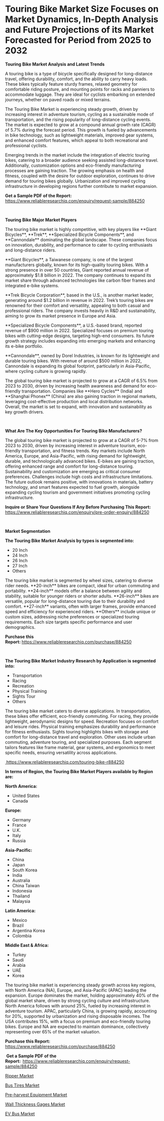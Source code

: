 <p><h1>Touring Bike Market Size Focuses on Market Dynamics, In-Depth Analysis and Future Projections of its Market Forecasted for Period from 2025 to 2032</h1></p><p><strong>Touring Bike Market Analysis and Latest Trends</strong></p>
<p><p>A touring bike is a type of bicycle specifically designed for long-distance travel, offering durability, comfort, and the ability to carry heavy loads. These bikes typically feature sturdy frames, relaxed geometry for comfortable riding posture, and mounting points for racks and panniers to accommodate luggage. They are ideal for cyclists embarking on extended journeys, whether on paved roads or mixed terrains.</p><p>The Touring Bike Market is experiencing steady growth, driven by increasing interest in adventure tourism, cycling as a sustainable mode of transportation, and the rising popularity of long-distance cycling events. The market is expected to grow at a compound annual growth rate (CAGR) of 5.7% during the forecast period. This growth is fueled by advancements in bike technology, such as lightweight materials, improved gear systems, and enhanced comfort features, which appeal to both recreational and professional cyclists.</p><p>Emerging trends in the market include the integration of electric touring bikes, catering to a broader audience seeking assisted long-distance travel. Additionally, customization options and eco-friendly manufacturing processes are gaining traction. The growing emphasis on health and fitness, coupled with the desire for outdoor exploration, continues to drive demand for touring bikes globally. Urbanization and improved cycling infrastructure in developing regions further contribute to market expansion.</p></p>
<p><strong>Get a Sample PDF of the Report:&nbsp;</strong> <a href="https://www.reliableresearchiq.com/enquiry/request-sample/884250?utm_campaign=1137&utm_medium=2&utm_source=Github&utm_content=ia&utm_term=21012025&utm_id=touring-bike">https://www.reliableresearchiq.com/enquiry/request-sample/884250</a></p>
<p>&nbsp;</p>
<p><strong>Touring Bike Major Market Players</strong></p>
<p><p>The touring bike market is highly competitive, with key players like **Giant Bicycles**, **Trek**, **Specialized Bicycle Components**, and **Cannondale** dominating the global landscape. These companies focus on innovation, durability, and performance to cater to cycling enthusiasts and long-distance riders.</p><p>**Giant Bicycles**, a Taiwanese company, is one of the largest manufacturers globally, known for its high-quality touring bikes. With a strong presence in over 50 countries, Giant reported annual revenue of approximately $1.8 billion in 2022. The company continues to expand its market share through advanced technologies like carbon fiber frames and integrated e-bike systems.</p><p>**Trek Bicycle Corporation**, based in the U.S., is another market leader, generating around $1.2 billion in revenue in 2022. Trek’s touring bikes are renowned for their comfort and versatility, appealing to both casual and professional riders. The company invests heavily in R&D and sustainability, aiming to grow its market presence in Europe and Asia.</p><p>**Specialized Bicycle Components**, a U.S.-based brand, reported revenue of $900 million in 2022. Specialized focuses on premium touring bikes with cutting-edge designs, targeting high-end consumers. Its future growth strategy includes expanding into emerging markets and enhancing its e-bike portfolio.</p><p>**Cannondale**, owned by Dorel Industries, is known for its lightweight and durable touring bikes. With revenue of around $500 million in 2022, Cannondale is expanding its global footprint, particularly in Asia-Pacific, where cycling culture is growing rapidly.</p><p>The global touring bike market is projected to grow at a CAGR of 6.5% from 2023 to 2030, driven by increasing health awareness and demand for eco-friendly transportation. Companies like **Hero Cycles** (India) and **Shanghai Phonex** (China) are also gaining traction in regional markets, leveraging cost-effective production and local distribution networks. Overall, the market is set to expand, with innovation and sustainability as key growth drivers.</p></p>
<p>&nbsp;</p>
<p><strong>What Are The Key Opportunities For Touring Bike Manufacturers?</strong></p>
<p><p>The global touring bike market is projected to grow at a CAGR of 5-7% from 2023 to 2030, driven by increasing interest in adventure tourism, eco-friendly transportation, and fitness trends. Key markets include North America, Europe, and Asia-Pacific, with rising demand for lightweight, durable, and technologically advanced bikes. E-bikes are gaining traction, offering enhanced range and comfort for long-distance touring. Sustainability and customization are emerging as critical consumer preferences. Challenges include high costs and infrastructure limitations. The future outlook remains positive, with innovations in materials, battery technology, and smart features expected to fuel growth, alongside expanding cycling tourism and government initiatives promoting cycling infrastructure.</p></p>
<p><strong>Inquire or Share Your Questions If Any Before Purchasing This Report:</strong> <a href="https://www.reliableresearchiq.com/enquiry/pre-order-enquiry/884250?utm_campaign=1137&utm_medium=2&utm_source=Github&utm_content=ia&utm_term=21012025&utm_id=touring-bike">https://www.reliableresearchiq.com/enquiry/pre-order-enquiry/884250</a></p>
<p>&nbsp;</p>
<p><strong>Market Segmentation</strong></p>
<p><strong>The Touring Bike Market Analysis by types is segmented into:</strong></p>
<p><ul><li>20 Inch</li><li>24 Inch</li><li>26 Inch</li><li>27 Inch</li><li>Others</li></ul></p>
<p><p>The touring bike market is segmented by wheel sizes, catering to diverse rider needs. **20-inch** bikes are compact, ideal for urban commuting and portability. **24-inch** models offer a balance between agility and stability, suitable for younger riders or shorter adults. **26-inch** bikes are versatile, popular for long-distance touring due to their durability and comfort. **27-inch** variants, often with larger frames, provide enhanced speed and efficiency for experienced riders. **Others** include unique or custom sizes, addressing niche preferences or specialized touring requirements. Each size targets specific performance and user demographics.</p></p>
<p><strong>Purchase this Report:&nbsp;</strong><a href="https://www.reliableresearchiq.com/purchase/884250?utm_campaign=1137&utm_medium=2&utm_source=Github&utm_content=ia&utm_term=21012025&utm_id=touring-bike">https://www.reliableresearchiq.com/purchase/884250</a></p>
<p>&nbsp;</p>
<p><strong>The Touring Bike Market Industry Research by Application is segmented into:</strong></p>
<p><ul><li>Transportation</li><li>Racing</li><li>Recreation</li><li>Physical Training</li><li>Sights Tour</li><li>Others</li></ul></p>
<p><p>The touring bike market caters to diverse applications. In transportation, these bikes offer efficient, eco-friendly commuting. For racing, they provide lightweight, aerodynamic designs for speed. Recreation focuses on comfort and leisure rides. Physical training emphasizes durability and performance for fitness enthusiasts. Sights touring highlights bikes with storage and comfort for long-distance travel and exploration. Other uses include urban commuting, adventure touring, and specialized purposes. Each segment tailors features like frame material, gear systems, and ergonomics to meet specific needs, ensuring versatility across applications.</p></p>
<p><a href="https://www.reliableresearchiq.com/touring-bike-r884250?utm_campaign=1137&utm_medium=2&utm_source=Github&utm_content=ia&utm_term=21012025&utm_id=touring-bike">&nbsp;https://www.reliableresearchiq.com/touring-bike-r884250</a></p>
<p><strong>In terms of Region, the Touring Bike Market Players available by Region are:</strong></p>
<p>
    <p> <strong> North America: </strong>
        <ul>
            <li>United States</li>
            <li>Canada</li>
        </ul>
        </p> 
    <p> <strong> Europe: </strong>
        <ul>
            <li>Germany</li>
            <li>France</li>
            <li>U.K.</li>
            <li>Italy</li>
            <li>Russia</li>
        </ul>
        </p> 
    <p> <strong> Asia-Pacific: </strong>
        <ul>
            <li>China</li>
            <li>Japan</li>
            <li>South Korea</li>
            <li>India</li>
            <li>Australia</li>
            <li>China Taiwan</li>
            <li>Indonesia</li>
            <li>Thailand</li>
            <li>Malaysia</li>
        </ul>
        </p> 
    <p> <strong> Latin America: </strong>
        <ul>
            <li>Mexico</li>
            <li>Brazil</li>
            <li>Argentina Korea</li>
            <li>Colombia</li>
        </ul>
        </p> 
    <p> <strong> Middle East & Africa: </strong>
        <ul>
            <li>Turkey</li>
            <li>Saudi</li>
            <li>Arabia</li>
            <li>UAE</li>
            <li>Korea</li>
        </ul>
    </p>
    </p>
<p><p>The touring bike market is experiencing steady growth across key regions, with North America (NA), Europe, and Asia-Pacific (APAC) leading the expansion. Europe dominates the market, holding approximately 40% of the global market share, driven by strong cycling culture and infrastructure. North America follows with around 25%, fueled by increasing interest in adventure tourism. APAC, particularly China, is growing rapidly, accounting for 20%, supported by urbanization and rising disposable incomes. The USA contributes 15%, with a focus on premium and eco-friendly touring bikes. Europe and NA are expected to maintain dominance, collectively representing over 65% of the market valuation.</p></p>
<p><strong>Purchase this Report: </strong><a href="https://www.reliableresearchiq.com/purchase/884250?utm_campaign=1137&utm_medium=2&utm_source=Github&utm_content=ia&utm_term=21012025&utm_id=touring-bike">https://www.reliableresearchiq.com/purchase/884250</a></p>
<p>&nbsp;<strong>Get a Sample PDF of the Report:&nbsp;&nbsp;</strong><a href="https://www.reliableresearchiq.com/enquiry/request-sample/884250?utm_campaign=1137&utm_medium=2&utm_source=Github&utm_content=ia&utm_term=21012025&utm_id=touring-bike">https://www.reliableresearchiq.com/enquiry/request-sample/884250</a></p>
<p><strong></strong></p>
<p><p><a href="https://www.linkedin.com/pulse/market-report-years-2025-2032-116-cagrshowing-significant-growth-tux3e?utm_campaign=1137&utm_medium=2&utm_source=Github&utm_content=ia&utm_term=21012025&utm_id=touring-bike">Ripper Market</a></p><p><a href="https://github.com/krinerstormy331/Market-Research-Report-List-1/blob/main/bus-tires-market.md?utm_campaign=1137&utm_medium=2&utm_source=Github&utm_content=ia&utm_term=21012025&utm_id=touring-bike">Bus Tires Market</a></p><p><a href="https://www.linkedin.com/pulse/pre-harvest-equipment-market-growth-outlook-global-industry-izdef?utm_campaign=1137&utm_medium=2&utm_source=Github&utm_content=ia&utm_term=21012025&utm_id=touring-bike">Pre-harvest Equipment Market</a></p><p><a href="https://www.linkedin.com/pulse/key-trends-growth-drivers-wall-thickness-gages-market-psinc?utm_campaign=1137&utm_medium=2&utm_source=Github&utm_content=ia&utm_term=21012025&utm_id=touring-bike">Wall Thickness Gages Market</a></p><p><a href="https://github.com/dolorespeddico90/Market-Research-Report-List-1/blob/main/ev-bus-market.md?utm_campaign=1137&utm_medium=2&utm_source=Github&utm_content=ia&utm_term=21012025&utm_id=touring-bike">EV Bus Market</a></p></p>